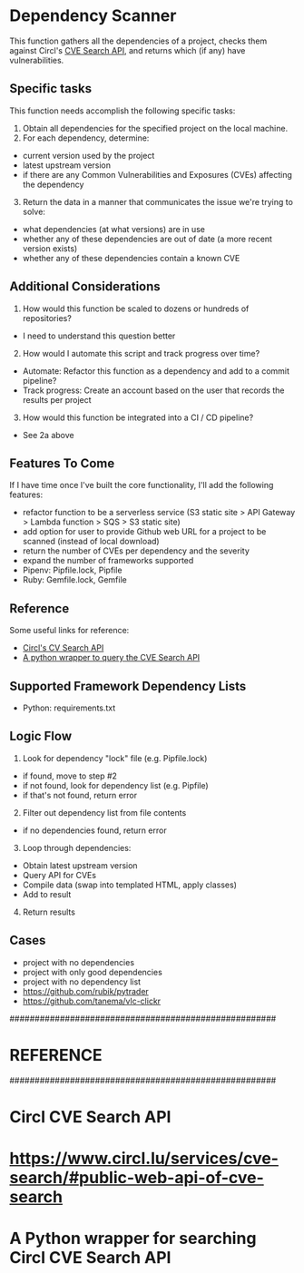Dependency Scanner
==================

This function gathers all the dependencies of a project, checks them against Circl's [CVE Search API](https://www.circl.lu/services/cve-search/#public-web-api-of-cve-search), and returns which (if any) have vulnerabilities.

Specific tasks
--------------

This function needs accomplish the following specific tasks:

 1. Obtain all dependencies for the specified project on the local machine.
 2. For each dependency, determine:
  * current version used by the project
  * latest upstream version
  * if there are any Common Vulnerabilities and Exposures (CVEs) affecting the dependency
 3. Return the data in a manner that communicates the issue we're trying to solve:
  * what dependencies (at what versions) are in use
  * whether any of these dependencies are out of date (a more recent version exists)
  * whether any of these dependencies contain a known CVE
  
Additional Considerations
-------------------------

 1. How would this function be scaled to dozens or hundreds of repositories?
  * I need to understand this question better
 2. How would I automate this script and track progress over time?
  * Automate: Refactor this function as a dependency and add to a commit pipeline?
  * Track progress: Create an account based on the user that records the results per project
 3. How would this function be integrated into a CI / CD pipeline?
  * See 2a above

Features To Come
----------------

If I have time once I've built the core functionality, I'll add the following features:

 * refactor function to be a serverless service (S3 static site > API Gateway > Lambda function > SQS > S3 static site)
 * add option for user to provide Github web URL for a project to be scanned (instead of local download)
 * return the number of CVEs per dependency and the severity
 * expand the number of frameworks supported
  * Pipenv: Pipfile.lock, Pipfile
  * Ruby: Gemfile.lock, Gemfile

Reference
---------

Some useful links for reference:

 * [Circl's CV Search API](https://www.circl.lu/services/cve-search/#public-web-api-of-cve-search)
 * [A python wrapper to query the CVE Search API](https://github.com/znb/Scripts/blob/7f22a727073ba1185e06b9ef42475f33279c645e/Security/cve-search.py)
 
 
Supported Framework Dependency Lists
--------------------------

 * Python: requirements.txt

Logic Flow
----------

 1. Look for dependency "lock" file (e.g. Pipfile.lock)
  * if found, move to step #2
  * if not found, look for dependency list (e.g. Pipfile)
  * if that's not found, return error
 2. Filter out dependency list from file contents
  * if no dependencies found, return error
 3. Loop through dependencies:
  * Obtain latest upstream version
  * Query API for CVEs
  * Compile data (swap into templated HTML, apply classes)
  * Add to result
 4. Return results
 
Cases
-----
 
 * project with no dependencies
 * project with only good dependencies
 * project with no dependency list
 * https://github.com/rubik/pytrader
 * https://github.com/tanema/vlc-clickr
 
 #####################################################
 # REFERENCE
 #####################################################

 # Circl CVE Search API
 # https://www.circl.lu/services/cve-search/#public-web-api-of-cve-search

 # A Python wrapper for searching Circl CVE Search API
 # 


 